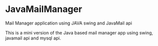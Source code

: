 # JavaMailManager
Mail Manager application using JAVA swing and JavaMail api

This is a mini version of the Java based mail manager app using swing, javamail api and mysql api.
